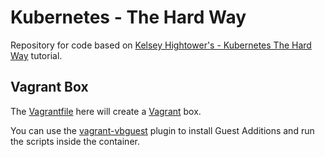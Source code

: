 # Kubernetes - The Hard Way
Repository for code based on [Kelsey Hightower's - Kubernetes The Hard Way](https://github.com/kelseyhightower/kubernetes-the-hard-way) tutorial.

## Vagrant Box
The [Vagrantfile](./Vagranfile) here will create a [Vagrant](https://www.vagrantup.com) box.

You can use the [vagrant-vbguest](https://github.com/dotless-de/vagrant-vbguest) plugin to install Guest Additions and run the scripts inside the container.
